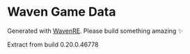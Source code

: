 # Waven Game Data
Generated with [WavenRE](https://github.com/Daweyy/WavenRE).
Please build something amazing ✨

Extract from build 0.20.0.46778
